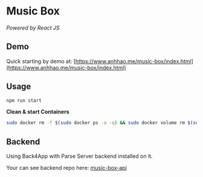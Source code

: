 # Music Box

_Powered by React JS_

## Demo

Quick starting by demo at:  [https://www.anhhao.me/music-box/index.html](https://www.anhhao.me/music-box/index.html)

## Usage

```bash
npm run start
```

**Clean & start Containers**

```bash
sudo docker rm -f $(sudo docker ps -a -q) && sudo docker volume rm $(sudo docker volume ls -q) && sudo docker-compose up
```

## Backend

Using Back4App with Parse Server backend installed on it.

Your can see backend repo here: [music-box-api](https://github.com/anhhao-me/music-box-api)